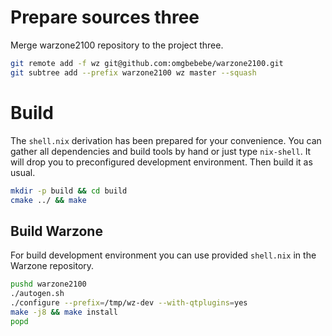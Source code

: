 # Prepare sources three

Merge warzone2100 repository to the project three.

```sh
git remote add -f wz git@github.com:omgbebebe/warzone2100.git
git subtree add --prefix warzone2100 wz master --squash
```

# Build
The `shell.nix` derivation has been prepared for your convenience. You can gather all dependencies and build tools by hand or just type `nix-shell`. It will drop you to preconfigured development environment. Then build it as usual.

```sh
mkdir -p build && cd build
cmake ../ && make
```

## Build Warzone

For build development environment you can use provided `shell.nix` in the Warzone repository.

```sh
pushd warzone2100
./autogen.sh
./configure --prefix=/tmp/wz-dev --with-qtplugins=yes
make -j8 && make install
popd
```
